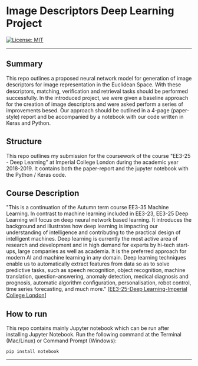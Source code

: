 # Image Descriptors Deep Learning Project

[![License: MIT](https://img.shields.io/badge/License-MIT-yellow.svg)](https://opensource.org/licenses/MIT)


---

## Summary

This repo outlines a proposed neural network model for generation of image descriptors for image representation in the Euclidean Space. With these descriptors, matching, veriﬁcation and retrieval tasks should be performed successfully. In the introduced project, we were given a baseline approach for the creation of image descriptors and were asked perform a series of improvements besed. Our approach should be outlined in a 4-page (paper-style) report and be accompanied by a notebook with our code written in Keras and Python.

## Structure

This repo outlines my submission for the coursework of the course "EE3-25 - Deep Learning" at Imperial College London during the academic year 2018-2019. It contains both the paper-report and the jupyter notebook with the Python / Keras code.

## Course Description 

"This is a continuation of the Autumn term course EE3-35 Machine Learning. In contrast to machine learning included in EE3-23, EE3-25 Deep Learning will focus on deep neural network based learning. It introduces the background and illustrates how deep learning is impacting our understanding of intelligence and contributing to the practical design of intelligent machines. Deep learning is currently the most active area of research and development and in high demand for experts by hi-tech start-ups, large companies as well as academia. It is the preferred approach for modern AI and machine learning in any domain. Deep learning techniques enable us to automatically extract features from data so as to solve predictive tasks, such as speech recognition, object recognition, machine translation, question-answering, anomaly detection, medical diagnosis and prognosis, automatic algorithm configuration, personalisation, robot control, time series forecasting, and much more." [[EE3-25-Deep Learning-Imperial College London](http://intranet.ee.ic.ac.uk/electricalengineering/eecourses_t4/course_content.asp?c=EE3-25&s=E3#start)]

## How to run

This repo contains mainly Jupyter notebook which can be run after installing Jupyter Notebook. Run the following command at the Terminal (Mac/Linux) or Command Prompt (Windows):

`pip install notebook`

---
